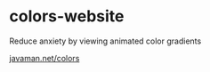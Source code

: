 # colors-website
Reduce anxiety by viewing animated color gradients

[javaman.net/colors](http://javaman.net/colors)

